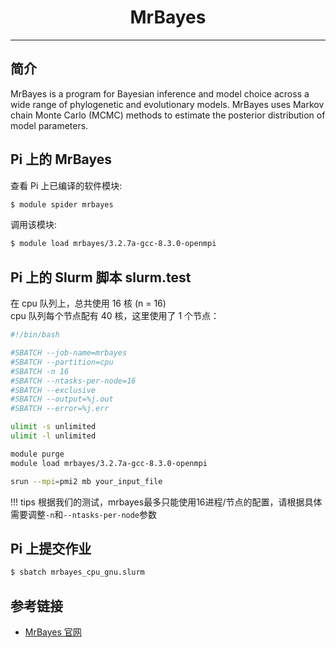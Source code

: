 # <center>MrBayes</center> 

-----

## 简介

MrBayes is a program for Bayesian inference and model choice across a wide range of phylogenetic and evolutionary models. MrBayes uses Markov chain Monte Carlo (MCMC) methods to estimate the posterior distribution of model parameters.

## Pi 上的 MrBayes
查看 Pi 上已编译的软件模块:
```bash
$ module spider mrbayes
```

调用该模块:
```bash
$ module load mrbayes/3.2.7a-gcc-8.3.0-openmpi
```

## Pi 上的 Slurm 脚本 slurm.test
在 cpu 队列上，总共使用 16 核 (n = 16)<br>
cpu 队列每个节点配有 40 核，这里使用了 1 个节点：
```bash
#!/bin/bash

#SBATCH --job-name=mrbayes
#SBATCH --partition=cpu
#SBATCH -n 16
#SBATCH --ntasks-per-node=16
#SBATCH --exclusive
#SBATCH --output=%j.out
#SBATCH --error=%j.err

ulimit -s unlimited
ulimit -l unlimited

module purge
module load mrbayes/3.2.7a-gcc-8.3.0-openmpi

srun --mpi=pmi2 mb your_input_file
```

!!! tips
    根据我们的测试，mrbayes最多只能使用16进程/节点的配置，请根据具体需要调整`-n`和`--ntasks-per-node`参数
    
## Pi 上提交作业
```bash
$ sbatch mrbayes_cpu_gnu.slurm
```

## 参考链接
- [MrBayes 官网](http://nbisweden.github.io/MrBayes/)
